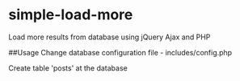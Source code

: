 # simple-load-more
Load more results from database using jQuery Ajax and PHP

##Usage
  Change database configuration file - includes/config.php

  Create table 'posts' at the database 
 
